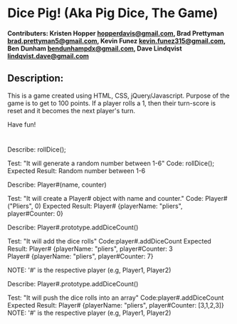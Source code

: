 # Dice Pig! (Aka Pig Dice, The Game)

#### Contributers: Kristen Hopper <hopperdavis@gmail.com>, Brad Prettyman <brad.prettyman5@gmail.com>, Kevin Funez <kevin.funez315@gmail.com>, Ben Dunham <bendunhampdx@gmail.com>, Dave Lindqvist <lindqvist.dave@gmail.com>

## Description:

This is a game created using HTML, CSS, jQuery/Javascript. Purpose of the game is to get to 100 points. If a player rolls a 1, then their turn-score is reset and it becomes the next player's turn.

Have fun!

#

Describe: rollDice();

Test: "It will generate a random number between 1-6"
Code: rollDice();
Expected Result: Random number between 1-6

Describe: Player#(name, counter)

Test: "It will create a Player# object with name and counter."
Code: Player#("Pliers", 0)
Expected Result:
Player# {playerName: "pliers", player#Counter: 0}

Describe: Player#.prototype.addDiceCount()

Test: "It will add the dice rolls"
Code:player#.addDiceCount
Expected Result:
Player# {playerName: "pliers", player#Counter: 3
Player# {playerName: "pliers", player#Counter: 7}

NOTE: '#' is the respective player (e.g, Player1, Player2)

Describe: Player#.prototype.addDiceCount()

Test: "It will push the dice rolls into an array"
Code:player#.addDiceCount
Expected Result:
Player# {playerName: "pliers", player#Counter: [3,1,2,3]}
NOTE: '#' is the respective player (e.g, Player1, Player2)
